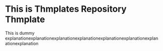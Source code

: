 # This is Thmplates Repository Thmplate

This is dummy explanationexplanationexplanationexplanationexplanationexplanationexplanationexplanation

